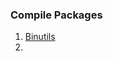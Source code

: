### Compile Packages

1. [Binutils](https://github.com/sundeep-anand/lfs-rpi-armv6l/tree/master/compile/1.binutils)
2. 